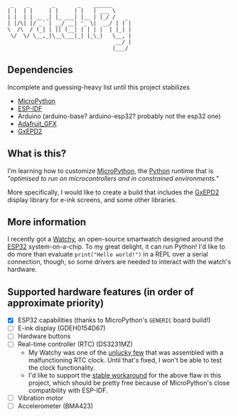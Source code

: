 ```
 _    _       _       _    ______
| |  | |     | |     | |   | ___ \
| |  | | __ _| |_ ___| |__ | |_/ /   _
| |/\| |/ _` | __/ __| '_ \|  __/ | | |
\  /\  / (_| | || (__| | | | |  | |_| |
 \/  \/ \__,_|\__\___|_| |_\_|   \__, |
                                  __/ |
                                 |___/
```

## Dependencies

Incomplete and guessing-heavy list until this project stabilizes

* [MicroPython](http://micropython.org/)
* [ESP-IDF](https://github.com/espressif/esp-idf)
* Arduino (arduino-base? arduino-esp32? probably not the esp32 one)
* [Adafruit_GFX](https://github.com/adafruit/Adafruit-GFX-Library)
* [GxEPD2](https://github.com/ZinggJM/GxEPD2)

## What is this?

I'm learning how to customize [MicroPython](http://micropython.org/),
the [Python](https://www.python.org/) runtime that is _"optimised to run
on microcontrollers and in constrained environments."_

More specifically, I would like to create a build that includes the
[GxEPD2](https://github.com/ZinggJM/GxEPD2) display library for e-ink screens,
and some other libraries.

## More information

I recently got a [Watchy](https://watchy.sqfmi.com/), an open-source smartwatch
designed around the [ESP32](https://en.wikipedia.org/wiki/ESP32) system-on-a-chip.
To my great delight, it can run Python! I'd like to do more than evaluate `print("Hello world!")`
in a REPL over a serial connection, though, so some drivers are needed to interact
with the watch's hardware.

## Supported hardware features (in order of approximate priority)

* [x] ESP32 capabilities (thanks to MicroPython's `GENERIC` board build!)
* [ ] E-ink display (GDEH0154D67)
* [ ] Hardware buttons
* [ ] Real-time controller (RTC) (DS3231MZ)
  * My Watchy was one of the [unlucky few](https://github.com/sqfmi/Watchy/issues/40#issuecomment-873029971)
    that was assembled with a malfunctioning RTC clock. Until that's fixed, I
    won't be able to test the clock functionality.
  * I'd like to support the [stable workaround](https://github.com/sqfmi/Watchy/issues/40#issuecomment-865497570)
    for the above flaw in this project, which should be pretty free because of MicroPython's close compatibility
    with ESP-IDF.
* [ ] Vibration motor
* [ ] Accelerometer (BMA423)
